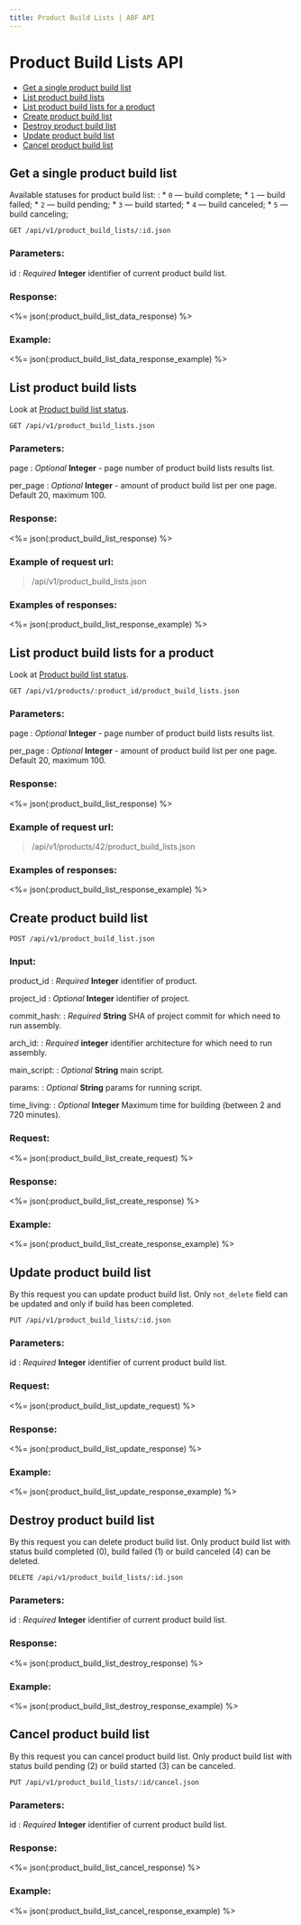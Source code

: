 ```yaml
---
title: Product Build Lists | ABF API
---
```


# Product Build Lists API

* [Get a single product build list](#get-a-single-product-build-list)
* [List product build lists](#list-product-build-lists)
* [List product build lists for a product](#list-product-build-lists-for-a-product)
* [Create product build list](#create-product-build-list)
* [Destroy product build list](#destroy-product-build-list)
* [Update product build list](#update-product-build-list)
* [Cancel product build list](#cancel-product-build-list)

## Get a single product build list

Available statuses for product build list:
:   * `0`    — build complete;
    * `1`    — build failed;
    * `2`    — build pending;
    * `3`    — build started;
    * `4`    — build canceled;
    * `5`    — build canceling;

    GET /api/v1/product_build_lists/:id.json

### Parameters:

id
: _Required_ **Integer** identifier of current product build list.

### Response:

<%= json(:product_build_list_data_response) %>

### Example:

<%= json(:product_build_list_data_response_example) %>

## List product build lists

Look at [Product build list status](#get-a-single-product-build-list).

    GET /api/v1/product_build_lists.json

### Parameters:

page
: _Optional_ **Integer** - page number of product build lists results list.

per_page
: _Optional_ **Integer** - amount of product build list per one page. Default 20, maximum 100.

### Response:

<%= json(:product_build_list_response) %>

### Example of request url:

> /api/v1/product_build_lists.json

### Examples of responses:

<%= json(:product_build_list_response_example) %>

## List product build lists for a product

Look at [Product build list status](#get-a-single-product-build-list).

    GET /api/v1/products/:product_id/product_build_lists.json

### Parameters:

page
: _Optional_ **Integer** - page number of product build lists results list.

per_page
: _Optional_ **Integer** - amount of product build list per one page. Default 20, maximum 100.

### Response:

<%= json(:product_build_list_response) %>

### Example of request url:

> /api/v1/products/42/product_build_lists.json

### Examples of responses:

<%= json(:product_build_list_response_example) %>

## Create product build list

    POST /api/v1/product_build_list.json

### Input:

product_id
: _Required_ **Integer** identifier of product.

project_id
: _Optional_ **Integer** identifier of project.

commit_hash:
: _Required_ **String** SHA of project commit for which need to run assembly.

arch_id:
: _Required_ **integer** identifier architecture for which need to run assembly.

main_script:
: _Optional_ **String** main script.

params:
: _Optional_ **String** params for running script.

time_living:
: _Optional_ **Integer** Maximum time for building (between 2 and 720 minutes).

### Request:

<%= json(:product_build_list_create_request) %>

### Response:

<%= json(:product_build_list_create_response) %>

### Example:

<%= json(:product_build_list_create_response_example) %>

## Update product build list

By this request you can update product build list.
Only `not_delete` field can be updated and only if build has been completed.

    PUT /api/v1/product_build_lists/:id.json

### Parameters:

id
: _Required_ **Integer** identifier of current product build list.

### Request:

<%= json(:product_build_list_update_request) %>

### Response:

<%= json(:product_build_list_update_response) %>

### Example:

<%= json(:product_build_list_update_response_example) %>

## Destroy product build list

By this request you can delete product build list.
Only product build list with status build completed (0), build failed (1) or build canceled (4) can be deleted.

    DELETE /api/v1/product_build_lists/:id.json

### Parameters:

id
: _Required_ **Integer** identifier of current product build list.

### Response:

<%= json(:product_build_list_destroy_response) %>

### Example:

<%= json(:product_build_list_destroy_response_example) %>

## Cancel product build list

By this request you can cancel product build list.
Only product build list with status build pending (2) or build started (3) can be canceled.

    PUT /api/v1/product_build_lists/:id/cancel.json

### Parameters:

id
: _Required_ **Integer** identifier of current product build list.

### Response:

<%= json(:product_build_list_cancel_response) %>

### Example:

<%= json(:product_build_list_cancel_response_example) %>
